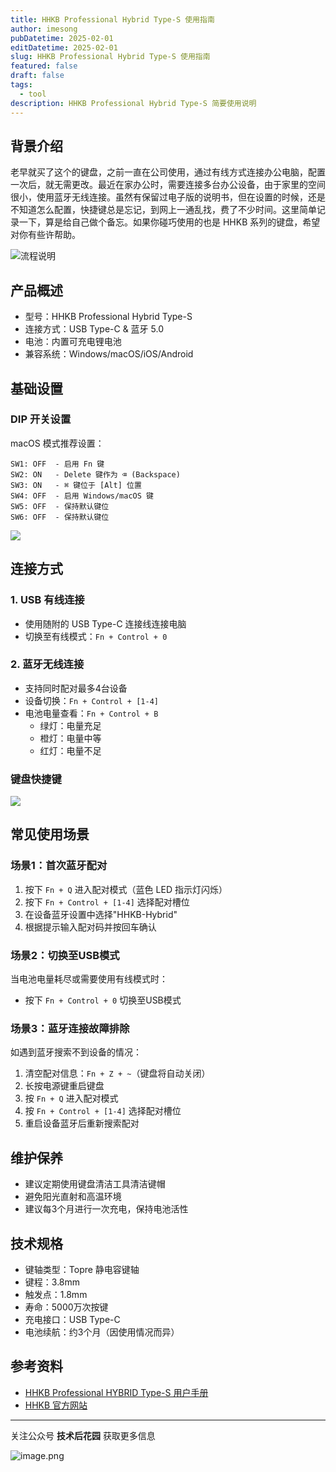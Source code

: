```yaml
---
title: HHKB Professional Hybrid Type-S 使用指南
author: imesong
pubDatetime: 2025-02-01
editDatetime: 2025-02-01
slug: HHKB Professional Hybrid Type-S 使用指南
featured: false
draft: false
tags:
  - tool
description: HHKB Professional Hybrid Type-S 简要使用说明
---
```


## 背景介绍

老早就买了这个的键盘，之前一直在公司使用，通过有线方式连接办公电脑，配置一次后，就无需更改。最近在家办公时，需要连接多台办公设备，由于家里的空间很小，使用蓝牙无线连接。虽然有保留过电子版的说明书，但在设置的时候，还是不知道怎么配置，快捷键总是忘记，到网上一通乱找，费了不少时间。这里简单记录一下，算是给自己做个备忘。如果你碰巧使用的也是 HHKB 系列的键盘，希望对你有些许帮助。

![流程说明](https://i.imesong.com/2025/02/hhkb-hybrid-type-s.png)

## 产品概述

- 型号：HHKB Professional Hybrid Type-S
- 连接方式：USB Type-C & 蓝牙 5.0
- 电池：内置可充电锂电池
- 兼容系统：Windows/macOS/iOS/Android

## 基础设置

### DIP 开关设置

macOS 模式推荐设置：

```
SW1: OFF  - 启用 Fn 键
SW2: ON   - Delete 键作为 ⌫ (Backspace)
SW3: ON   - ⌘ 键位于 [Alt] 位置
SW4: OFF  - 启用 Windows/macOS 键
SW5: OFF  - 保持默认键位
SW6: OFF  - 保持默认键位
```

![](https://i.imesong.com/2025/02/HHKB-DIP-CONFIG.png)

## 连接方式

### 1. USB 有线连接

- 使用随附的 USB Type-C 连接线连接电脑
- 切换至有线模式：`Fn + Control + 0`

### 2. 蓝牙无线连接

- 支持同时配对最多4台设备
- 设备切换：`Fn + Control + [1-4]`
- 电池电量查看：`Fn + Control + B`
  - 绿灯：电量充足
  - 橙灯：电量中等
  - 红灯：电量不足

### 键盘快捷键

![](https://i.imesong.com/2025/02/HHKB-SHORTCUT-KEY.png)

## 常见使用场景

### 场景1：首次蓝牙配对

1. 按下 `Fn + Q` 进入配对模式（蓝色 LED 指示灯闪烁）
2. 按下 `Fn + Control + [1-4]` 选择配对槽位
3. 在设备蓝牙设置中选择"HHKB-Hybrid"
4. 根据提示输入配对码并按回车确认

### 场景2：切换至USB模式

当电池电量耗尽或需要使用有线模式时：

- 按下 `Fn + Control + 0` 切换至USB模式

### 场景3：蓝牙连接故障排除

如遇到蓝牙搜索不到设备的情况：

1. 清空配对信息：`Fn + Z + ~`（键盘将自动关闭）
2. 长按电源键重启键盘
3. 按 `Fn + Q` 进入配对模式
4. 按 `Fn + Control + [1-4]` 选择配对槽位
5. 重启设备蓝牙后重新搜索配对

## 维护保养

- 建议定期使用键盘清洁工具清洁键帽
- 避免阳光直射和高温环境
- 建议每3个月进行一次充电，保持电池活性

## 技术规格

- 键轴类型：Topre 静电容键轴
- 键程：3.8mm
- 触发点：1.8mm
- 寿命：5000万次按键
- 充电接口：USB Type-C
- 电池续航：约3个月（因使用情况而异）

## 参考资料

- [HHKB Professional HYBRID Type-S 用户手册](https://origin.pfultd.com/downloads/hhkb/manual/P3PC-6641-03ZH.pdf)
- [HHKB 官方网站](https://happyhackingkb.com/)

---

关注公众号 **技术后花园** 获取更多信息

![image.png](https://img.imesong.com/file/9e0dc4dc2d2acd363d535.png)

